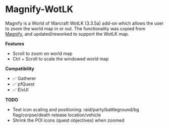 # Magnify-WotLK

Magnify is a World of Warcraft WotLK (3.3.5a) add-on which allows the user to zoom the world map in or out. The functionality was copied from [Magnify](https://github.com/luskanek/Magnify), and updated/reworked to support the WotLK map.

**Features**

- Scroll to zoom on world map
- Ctrl + Scroll to scale the windowed world map

**Compatibility**

- :white_check_mark: Gatherer
- :white_check_mark: pfQuest
- :white_check_mark: ElvUI

**TODO**

- Test icon scaling and positioning: raid/party/battleground/bg flag/corpse/death release location/vehicle
- Shrink the POI icons (quest objectives) when zoomed